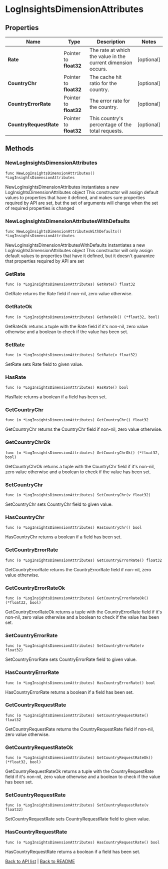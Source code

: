 # LogInsightsDimensionAttributes

## Properties

Name | Type | Description | Notes
------------ | ------------- | ------------- | -------------
**Rate** | Pointer to **float32** | The rate at which the value in the current dimension occurs. | [optional] 
**CountryChr** | Pointer to **float32** | The cache hit ratio for the country. | [optional] 
**CountryErrorRate** | Pointer to **float32** | The error rate for the country. | [optional] 
**CountryRequestRate** | Pointer to **float32** | This country&#39;s percentage of the total requests. | [optional] 

## Methods

### NewLogInsightsDimensionAttributes

`func NewLogInsightsDimensionAttributes() *LogInsightsDimensionAttributes`

NewLogInsightsDimensionAttributes instantiates a new LogInsightsDimensionAttributes object
This constructor will assign default values to properties that have it defined,
and makes sure properties required by API are set, but the set of arguments
will change when the set of required properties is changed

### NewLogInsightsDimensionAttributesWithDefaults

`func NewLogInsightsDimensionAttributesWithDefaults() *LogInsightsDimensionAttributes`

NewLogInsightsDimensionAttributesWithDefaults instantiates a new LogInsightsDimensionAttributes object
This constructor will only assign default values to properties that have it defined,
but it doesn't guarantee that properties required by API are set

### GetRate

`func (o *LogInsightsDimensionAttributes) GetRate() float32`

GetRate returns the Rate field if non-nil, zero value otherwise.

### GetRateOk

`func (o *LogInsightsDimensionAttributes) GetRateOk() (*float32, bool)`

GetRateOk returns a tuple with the Rate field if it's non-nil, zero value otherwise
and a boolean to check if the value has been set.

### SetRate

`func (o *LogInsightsDimensionAttributes) SetRate(v float32)`

SetRate sets Rate field to given value.

### HasRate

`func (o *LogInsightsDimensionAttributes) HasRate() bool`

HasRate returns a boolean if a field has been set.

### GetCountryChr

`func (o *LogInsightsDimensionAttributes) GetCountryChr() float32`

GetCountryChr returns the CountryChr field if non-nil, zero value otherwise.

### GetCountryChrOk

`func (o *LogInsightsDimensionAttributes) GetCountryChrOk() (*float32, bool)`

GetCountryChrOk returns a tuple with the CountryChr field if it's non-nil, zero value otherwise
and a boolean to check if the value has been set.

### SetCountryChr

`func (o *LogInsightsDimensionAttributes) SetCountryChr(v float32)`

SetCountryChr sets CountryChr field to given value.

### HasCountryChr

`func (o *LogInsightsDimensionAttributes) HasCountryChr() bool`

HasCountryChr returns a boolean if a field has been set.

### GetCountryErrorRate

`func (o *LogInsightsDimensionAttributes) GetCountryErrorRate() float32`

GetCountryErrorRate returns the CountryErrorRate field if non-nil, zero value otherwise.

### GetCountryErrorRateOk

`func (o *LogInsightsDimensionAttributes) GetCountryErrorRateOk() (*float32, bool)`

GetCountryErrorRateOk returns a tuple with the CountryErrorRate field if it's non-nil, zero value otherwise
and a boolean to check if the value has been set.

### SetCountryErrorRate

`func (o *LogInsightsDimensionAttributes) SetCountryErrorRate(v float32)`

SetCountryErrorRate sets CountryErrorRate field to given value.

### HasCountryErrorRate

`func (o *LogInsightsDimensionAttributes) HasCountryErrorRate() bool`

HasCountryErrorRate returns a boolean if a field has been set.

### GetCountryRequestRate

`func (o *LogInsightsDimensionAttributes) GetCountryRequestRate() float32`

GetCountryRequestRate returns the CountryRequestRate field if non-nil, zero value otherwise.

### GetCountryRequestRateOk

`func (o *LogInsightsDimensionAttributes) GetCountryRequestRateOk() (*float32, bool)`

GetCountryRequestRateOk returns a tuple with the CountryRequestRate field if it's non-nil, zero value otherwise
and a boolean to check if the value has been set.

### SetCountryRequestRate

`func (o *LogInsightsDimensionAttributes) SetCountryRequestRate(v float32)`

SetCountryRequestRate sets CountryRequestRate field to given value.

### HasCountryRequestRate

`func (o *LogInsightsDimensionAttributes) HasCountryRequestRate() bool`

HasCountryRequestRate returns a boolean if a field has been set.


[Back to API list](../README.md#documentation-for-api-endpoints) | [Back to README](../README.md)


